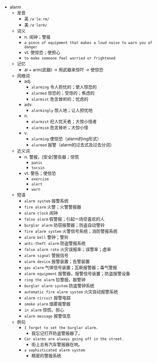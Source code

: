 - alarm
  - 发音
    - 英 `/ə'lɑːrm/`
    - 美 `/ə'lɑrm/`
  - 词义
    - n. 闹钟；警报
    - `a piece of equipment that makes a loud noise to warn you of danger`
    - vt. 使惊恐；使担心
    - `to make someone feel worried or frightened`
  - 记忆
    - al + arm(武器) → 用武器来惊吓 → 使惊恐
  - 同根词
    - adj.
      - `alarming` 令人担忧的；使人惊恐的
      - `alarmed` 惊恐的；受惊的；焦虑的
      - `alarmist` 危言耸听的；忧虑的
    - adv.
      - `alarmingly` 惊人地；让人担忧地
    - n.
      - `alarmist` 杞人忧天者；大惊小怪者
      - `alarmism` 危言耸听；大惊小怪
    - v.
      - `alarming` 使惊恐（alarm的ing形式）
      - `alarmed` 报警（alarm的过去式及过去分词）
  - 近义词
    - n. 警报，[安全]警告器；惊慌
      - `panic`
      - `tocsin`
    - vt. 警告；使惊恐
      - `exercise`
      - `alert`
      - `warn`
  - 短语
    - `alarm system` 报警系统 
    - `fire alarm` 火警；火警警报器 
    - `alarm clock` 闹钟 
    - `false alarm` 假警报；引起一场空喜欢的人 
    - `burglar alarm` 防窃报警器；防盗自动警铃 
    - `fire alarm system` 火警信号系统；消防警报系统 
    - `alarm bell` 警钟；警铃 
    - `anti-theft alarm` 防盗警报系统 
    - `false alarm rate` 火灾误报率；误警率；虚率 
    - `alarm signal` 警报信号 
    - `alarm device` 报警装置；告警装置 
    - `gas alarm` 气体信号装置；瓦斯报警器；毒气警报 
    - `alarm equipment` 报警器，报警信号装置；防盗报警设备 
    - `ring the alarm` 拉警报，敲警钟 
    - `burglar alarm system` 防盗警钟系统 
    - `automatic fire alarm system` 火灾自动报警系统 
    - `alarm circuit` 报警电路 
    - `smoke alarm` 烟雾报警器 
    - `in alarm` 惊慌，担心 
    - `alarm message` 报警信息 
  - 例句
    - `I forgot to set the burglar alarm.`
      - 我忘记打开防盗警报器了。
    - `Car alarms are always going off in the street.`
      - 街上总有汽车警报器在响。
    - `a sophisticated alarm system`
      - 精密的警报系统

